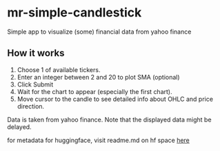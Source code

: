 # mr-simple-candlestick
Simple app to visualize (some) financial data from yahoo finance
        
## How it works
1. Choose 1 of available tickers.
2. Enter an integer between 2 and 20 to plot SMA (optional)
3. Click Submit
4. Wait for the chart to appear (especially the first chart). 
5. Move cursor to the candle to see detailed info about OHLC and price direction.
      
Data is taken from yahoo finance. Note that the displayed data might be delayed.

for metadata for huggingface, visit readme.md on hf space [here](https://huggingface.co/spaces/mrobith95/mr-simple-candlestick/blob/main/README.md)
